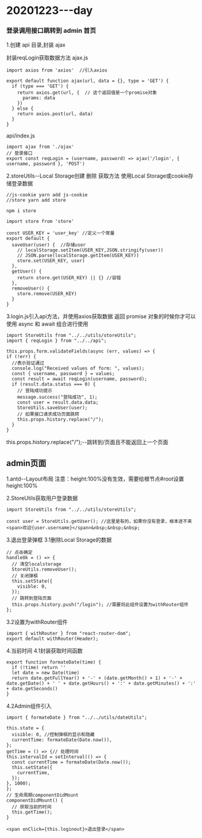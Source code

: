 # 20201223---day

### 登录调用接口跳转到 admin 首页

1.创建 api 目录,封装 ajax

封装reqLogin获取数据方法
ajax.js
```
import axios from 'axios'  //引入axios

export default function ajax(url, data = {}, type = 'GET') {
  if (type === 'GET') {
    return axios.get(url, {  // 这个返回值是一个promise对象
      params: data
    })
  } else {
    return axios.post(url, data)
  }
}
```
api/index.js
```
import ajax from './ajax'
// 登录接口
export const reqLogin = (username, password) => ajax('/login', { username, password }, 'POST')
```
2.storeUtils--Local Storage创建 删除 获取方法
使用Local Storage或cookie存储登录数据
```
//js-cookie yarn add js-cookie
//store yarn add store

npm i store
```
```
import store from 'store'

const USER_KEY = 'user_key' //定义一个常量
export default {
  saveUser(user) {  //存储user
    // localStorage.setItem(USER_KEY,JSON.stringify(user))
    // JSON.parse(localStorage.getItem(USER_KEY))
    store.set(USER_KEY, user)
  },
  getUser() {
    return store.get(USER_KEY) || {} //容错
  },
  removeUser() {
    store.remove(USER_KEY)
  }
}
```
3.login.js引入api方法，并使用axios获取数据
返回 promise 对象的时候你才可以使用 async 和 await 组合进行使用
```
import StoreUtils from "../../utils/storeUtils";
import { reqLogin } from "../../api";

this.props.form.validateFields(async (err, values) => {
if (!err) {
  //表示验证通过
  console.log("Received values of form: ", values);
  const { username, password } = values;
  const result = await reqLogin(username, password);
  if (result.data.status === 0) {
    // 登陆成功提示
    message.success("登陆成功", 1);
    const user = result.data.data;
    StoreUtils.saveUser(user);
    // 如果接口请求成功页面跳转
    this.props.history.replace("/"); 
  }
}
```
this.props.history.replace("/");--跳转到/页面且不能返回上一个页面

## admin页面
1.antd--Layout布局
注意：height:100%没有生效，需要给根节点#root设置height:100%

2.StoreUtils获取用户登录数据
```
import StoreUtils from "../../utils/storeUtils";

const user = StoreUtils.getUser(); //这里是有的，如果你没有登录，根本进不来
<span>欢迎{user.username}</span>&nbsp;&nbsp;&nbsp;    
```

3.退出登录弹框
3.1删除Local Storage的数据
```
// 点击确定
handleOk = () => {
  // 清空localstorage
  StoreUtils.removeUser();
  // 关闭弹框
  this.setState({
    visible: 0,
  });
  // 跳转到登陆页面
  this.props.history.push("/login"); //需要将此组件设置为withRouter组件
};
```
3.2设置为withRouter组件
```
import { withRouter } from "react-router-dom";
export default withRouter(Header);
```
4.当前时间
4.1封装获取时间函数
```
export function formateDate(time) {
  if (!time) return ''
  let date = new Date(time)
  return date.getFullYear() + '-' + (date.getMonth() + 1) + '-' + date.getDate() + ' ' + date.getHours() + ':' + date.getMinutes() + ':' + date.getSeconds()
}
```
4.2Admin组件引入
```
import { formateDate } from "../../utils/dateUtils";

this.state = {
  visible: 0, //控制弹框的显示和隐藏
  currentTime: formateDate(Date.now()),
};
getTime = () => {// 处理时间
this.intervalId = setInterval(() => {
  const currentTime = formateDate(Date.now());
  this.setState({
    currentTime,
  });
}, 1000);
};
// 生命周期componentDidMount
componentDidMount() {
  // 获取当前的时间
  this.getTime();
}

<span onClick={this.loginout}>退出登录</span>
```